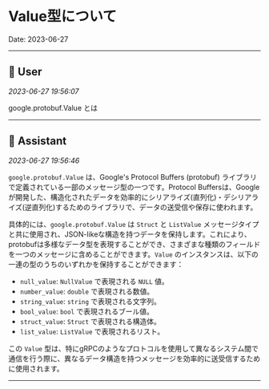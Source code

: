 # Value型について

Date: 2023-06-27

---

## 👤 User
*2023-06-27 19:56:07*

google.protobuf.Value とは

---

## 🤖 Assistant
*2023-06-27 19:56:46*

`google.protobuf.Value` は、Google's Protocol Buffers (protobuf) ライブラリで定義されている一部のメッセージ型の一つです。Protocol Buffersは、Googleが開発した、構造化されたデータを効率的にシリアライズ(直列化)・デシリアライズ(逆直列化)するためのライブラリで、データの送受信や保存に使われます。

具体的には、`google.protobuf.Value` は `Struct` と `ListValue` メッセージタイプと共に使用され、JSON-likeな構造を持つデータを保持します。これにより、protobufは多様なデータ型を表現することができ、さまざまな種類のフィールドを一つのメッセージに含めることができます。`Value` のインスタンスは、以下の一連の型のうちのいずれかを保持することができます：

- `null_value`: `NullValue` で表現される `NULL` 値。
- `number_value`: `double` で表現される数値。
- `string_value`: `string` で表現される文字列。
- `bool_value`: `bool` で表現されるブール値。
- `struct_value`: `Struct` で表現される構造体。
- `list_value`: `ListValue` で表現されるリスト。

この `Value` 型は、特にgRPCのようなプロトコルを使用して異なるシステム間で通信を行う際に、異なるデータ構造を持つメッセージを効率的に送受信するために使用されます。

---
